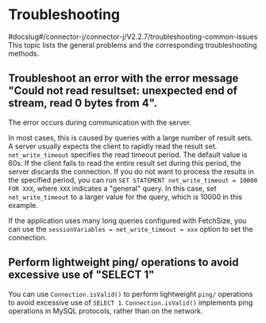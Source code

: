 Troubleshooting 
====================================
#docslug#/connector-j/connector-j/V2.2.7/troubleshooting-common-issues
This topic lists the general problems and the corresponding troubleshooting methods. 

Troubleshoot an error with the error message "Could not read resultset: unexpected end of stream, read 0 bytes from 4". 
-----------------------------------------------------------------------------------------------------------------------------------------

The error occurs during communication with the server. 

In most cases, this is caused by queries with a large number of result sets. A server usually expects the client to rapidly read the result set. `net_write_timeout` specifies the read timeout period. The default value is 60s. If the client fails to read the entire result set during this period, the server discards the connection. If you do not want to process the results in the specified period, you can run `SET STATEMENT net_write_timeout = 10000 FOR XXX`, where `XXX` indicates a "general" query. In this case, set `net_write_timeout` to a larger value for the query, which is 10000 in this example. 

If the application uses many long queries configured with FetchSize, you can use the `sessionVariables = net_write_timeout = xxx` option to set the connection. 

Perform lightweight ping/ operations to avoid excessive use of "SELECT 1" 
-------------------------------------------------------------------------------------------

You can use `Connection.isValid()` to perform lightweight `ping/` operations to avoid excessive use of `SELECT 1`. `Connection.isValid()` implements ping operations in MySQL protocols, rather than on the network.
